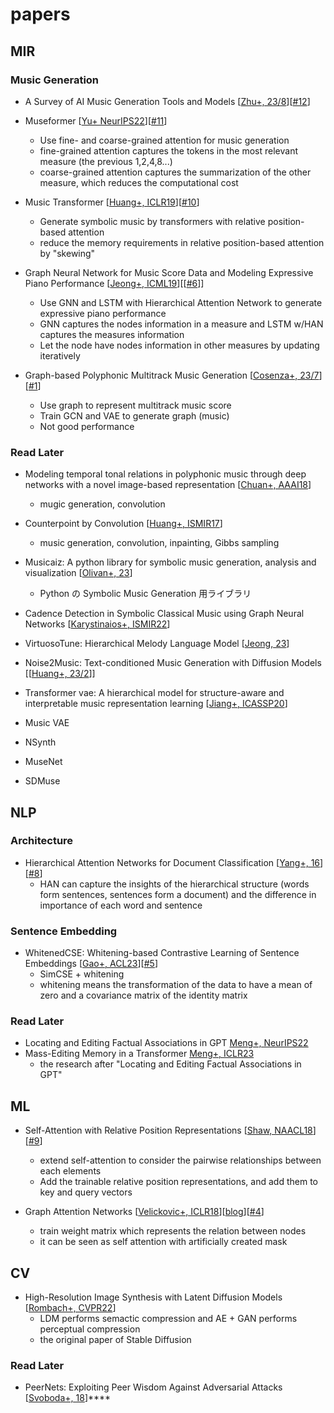 # papers

## MIR
### Music Generation
- A Survey of AI Music Generation Tools and Models [[Zhu+, 23/8](https://arxiv.org/abs/2308.12982)][[#12](https://github.com/InabaTatsuro/papers/issues/12)]

- Museformer [[Yu+ NeurIPS22](https://arxiv.org/abs/2210.10349)][[#11](https://github.com/InabaTatsuro/papers/issues/11)]
  - Use fine- and coarse-grained attention for music generation
  - fine-grained attention captures the tokens in the most relevant measure (the previous 1,2,4,8...)
  - coarse-grained attention captures the summarization of the other measure, which reduces the computational cost

- Music Transformer [[Huang+, ICLR19](https://arxiv.org/abs/1809.04281)][[#10](https://github.com/InabaTatsuro/papers/issues/10)]
  - Generate symbolic music by transformers with relative position-based attention
  - reduce the memory requirements in relative position-based attention by "skewing"

- Graph Neural Network for Music Score Data and Modeling Expressive Piano Performance [[Jeong+, ICML19](https://proceedings.mlr.press/v97/jeong19a.html)][[[#6](https://github.com/InabaTatsuro/papers/issues/6)]]
  - Use GNN and LSTM with Hierarchical Attention Network to generate expressive piano performance
  - GNN captures the nodes information in a measure and LSTM w/HAN captures the measures information
  - Let the node have nodes information in other measures by updating iteratively

- Graph-based Polyphonic Multitrack Music Generation [[Cosenza+, 23/7](https://arxiv.org/abs/2307.14928)][[#1](https://github.com/InabaTatsuro/papers/issues/1)]
  - Use graph to represent multitrack music score
  - Train GCN and VAE to generate graph (music)
  - Not good performance

### Read Later
- Modeling temporal tonal relations in polyphonic music through deep networks with a novel image-based representation [[Chuan+, AAAI18](https://ojs.aaai.org/index.php/AAAI/article/view/11880)]
  - mugic generation, convolution

- Counterpoint by Convolution [[Huang+, ISMIR17](https://arxiv.org/abs/1903.07227)]
  - music generation, convolution, inpainting, Gibbs sampling

- Musicaiz: A python library for symbolic music generation, analysis and visualization [[Olivan+, 23](https://carlosholivan.github.io/musicaiz/)]
  - Python の Symbolic Music Generation 用ライブラリ

- Cadence Detection in Symbolic Classical Music using Graph Neural Networks [[Karystinaios+, ISMIR22](https://arxiv.org/abs/2208.14819)]

- VirtuosoTune: Hierarchical Melody Language Model [[Jeong, 23](http://ieiespc.org/AURIC_OPEN_temp/RDOC/ieie03/ieietspc_202308_006.pdf)]

- Noise2Music: Text-conditioned Music Generation with Diffusion Models [[[Huang+, 23/2](https://arxiv.org/abs/2302.03917)]]

- Transformer vae: A hierarchical model for structure-aware and interpretable music representation learning [[Jiang+, ICASSP20](https://ieeexplore.ieee.org/document/9054554)]

- Music VAE
- NSynth
- MuseNet
- SDMuse



## NLP
### Architecture
- Hierarchical Attention Networks for Document Classification [[Yang+, 16](https://www.cs.cmu.edu/~./hovy/papers/16HLT-hierarchical-attention-networks.pdf)][[#8](https://github.com/InabaTatsuro/papers/issues/8)]
  - HAN can capture the insights of the hierarchical structure (words form sentences, sentences form a document) and the difference in importance of each word and sentence

### Sentence Embedding
- WhitenedCSE: Whitening-based Contrastive Learning of Sentence Embeddings [[Gao+, ACL23](https://arxiv.org/abs/2104.08821)][[#5](https://github.com/InabaTatsuro/papers/issues/5)]
  - SimCSE + whitening
  - whitening means the transformation of the data to have a mean of zero and a covariance matrix of the identity matrix

### Read Later
- Locating and Editing Factual Associations in GPT [Meng+, NeurIPS22](https://openreview.net/forum?id=-h6WAS6eE4)
- Mass-Editing Memory in a Transformer [Meng+, ICLR23](https://openreview.net/forum?id=MkbcAHIYgyS)
  - the research after "Locating and Editing Factual Associations in GPT"

## ML
- Self-Attention with Relative Position Representations [[Shaw, NAACL18](https://arxiv.org/abs/1803.02155)][[#9](https://github.com/InabaTatsuro/papers/issues/9)]
  - extend self-attention to consider the pairwise relationships between each elements
  - Add the trainable relative position representations, and add them to key and query vectors

- Graph Attention Networks [[Velickovic+, ICLR18](https://arxiv.org/abs/1710.10903)][[blog](https://petar-v.com/GAT/)][[#4](https://github.com/InabaTatsuro/papers/issues/4)]
  - train weight matrix which represents the relation between nodes
  - it can be seen as self attention with artificially created mask


## CV
- High-Resolution Image Synthesis with Latent Diffusion Models [[Rombach+, CVPR22](https://arxiv.org/abs/2112.10752)]
  - LDM performs semactic compression and AE + GAN performs perceptual compression
  - the original paper of Stable Diffusion

### Read Later

- PeerNets: Exploiting Peer Wisdom Against Adversarial Attacks [[Svoboda+, 18](https://arxiv.org/abs/1806.00088)]****
